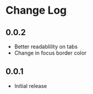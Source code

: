 # Change Log

## 0.0.2

- Better readablility on tabs
- Change in focus border color

## 0.0.1

- Initial release
